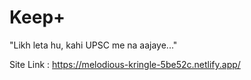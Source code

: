 # Keep+
"Likh leta hu, kahi UPSC me na aajaye..."

Site Link : https://melodious-kringle-5be52c.netlify.app/
